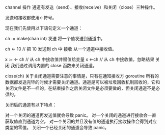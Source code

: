 channel 操作
通道有发送（send）、接收(receive）和关闭（close）三种操作。

发送和接收都使用<-符号。

现在我们先使用以下语句定义一个通道：

ch := make(chan int)
发送
将一个值发送到通道中。

ch <- 10 // 把 10 发送到 ch 中
接收
从一个通道中接收值。

x := <- ch // 从 ch 中接收值并赋值给变量 x
<-ch // 从 ch 中接收值，忽略结果
关闭
我们通过调用内置的 close 函数来关闭通道。

close(ch)
关于关闭通道需要注意的事情是，只有在通知接收方 goroutine 所有的数据都发送完毕的时候才需要关闭通道。通道是可以被垃圾回收机制回收的，它和关闭文件是不一样的，在结束操作之后关闭文件是必须要做的，但关闭通道不是必须的。

关闭后的通道有以下特点：

对一个关闭的通道再发送值就会导致 panic。
对一个关闭的通道进行接收会一直获取值直到通道为空。
对一个关闭的并且没有值的通道执行接收操作会得到对应类型的零值。
关闭一个已经关闭的通道会导致 panic。
